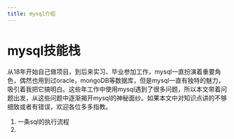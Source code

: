 ```yaml
---
title: mysql介绍
---
```


# mysql技能栈

从18年开始自己做项目，到后来实习、毕业参加工作，mysql一直扮演着重要角色，偶然也用到过oracle，mongoDB等数据库，但是mysql一直有独特的魅力，吸引着我把它搞明白。这些年工作中使用mysql遇到了很多问题，所以本文带着问题出发，从这些问题中逐渐揭开mysql的神秘面纱。如果本文中对知识点讲的不够细致或者有错误，欢迎各位多多指教。

1. 一条sql的执行流程
2. 

